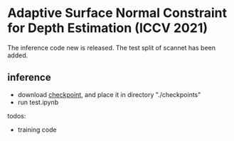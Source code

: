 # Adaptive Surface Normal Constraint for Depth Estimation (ICCV 2021)
The inference code new is released. 
The test split of scannet has been added.
## inference
- download [checkpoint](https://drive.google.com/drive/folders/1NKDfDLK8TIHbDsTBLCOj9HEzSs2oD5Kj?usp=drive_link), and place it in directory "./checkpoints"
- run test.ipynb

todos:
- training code
